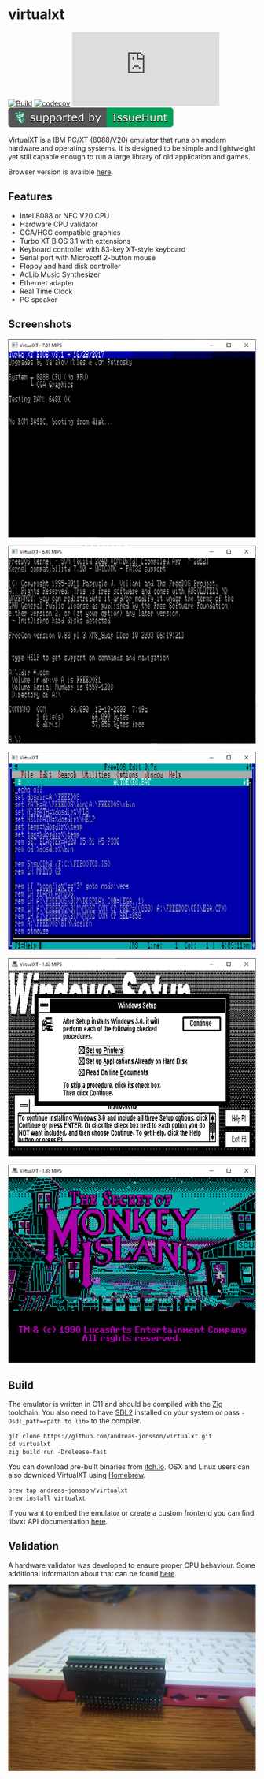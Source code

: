 # virtualxt

[![Build](https://github.com/andreas-jonsson/virtualxt/actions/workflows/build.yml/badge.svg)](https://github.com/andreas-jonsson/virtualxt/actions/workflows/ci.yml)
[![codecov](https://codecov.io/gh/andreas-jonsson/virtualxt/branch/develop/graph/badge.svg?token=HD9I58ZGG5)](https://codecov.io/gh/andreas-jonsson/virtualxt)
[![Chat](https://img.shields.io/matrix/virtualxt:matrix.org)](https://matrix.to/#/#virtualxt:matrix.org)
[![Support](https://github.com/BoostIO/issuehunt-materials/raw/master/v1/issuehunt-shield-v1.svg)](https://issuehunt.io/r/andreas-jonsson/virtualxt)

VirtualXT is a IBM PC/XT (8088/V20) emulator that runs on modern hardware and operating systems.
It is designed to be simple and lightweight yet still capable enough to run a large
library of old application and games.

Browser version is avalible [here](https://app.virtualxt.org).

## Features

* Intel 8088 or NEC V20 CPU
* Hardware CPU validator
* CGA/HGC compatible graphics
* Turbo XT BIOS 3.1 with extensions
* Keyboard controller with 83-key XT-style keyboard
* Serial port with Microsoft 2-button mouse
* Floppy and hard disk controller
* AdLib Music Synthesizer
* Ethernet adapter
* Real Time Clock
* PC speaker

## Screenshots

![bios screenshot](screenshots/bios.PNG)

![freedos screenshot](screenshots/freedos.PNG)

![edit screenshot](screenshots/edit.PNG)

![win30setup screenshot](screenshots/win30setup.PNG)

![monkey screenshot](screenshots/monkey.PNG)

## Build

The emulator is written in C11 and should be compiled with the [Zig](https://ziglang.org/) toolchain.
You also need to have [SDL2](https://www.libsdl.org/) installed on your system or pass `-Dsdl_path=<path to lib>` to the compiler.

```
git clone https://github.com/andreas-jonsson/virtualxt.git
cd virtualxt
zig build run -Drelease-fast
```

You can download pre-built binaries from [itch.io](https://phix.itch.io/virtualxt/purchase). OSX and Linux users can also download VirtualXT using [Homebrew](https://brew.sh).

```
brew tap andreas-jonsson/virtualxt
brew install virtualxt
```

If you want to embed the emulator or create a custom frontend you can find libvxt API documentation [here](https://andreas-jonsson.github.io/virtualxt/docs).

## Validation

A hardware validator was developed to ensure proper CPU behaviour.
Some additional information about that can be found [here](https://hackaday.io/project/184209-virtualxt-hardware-validator).

![validator screenshot](screenshots/validator.jpg)
